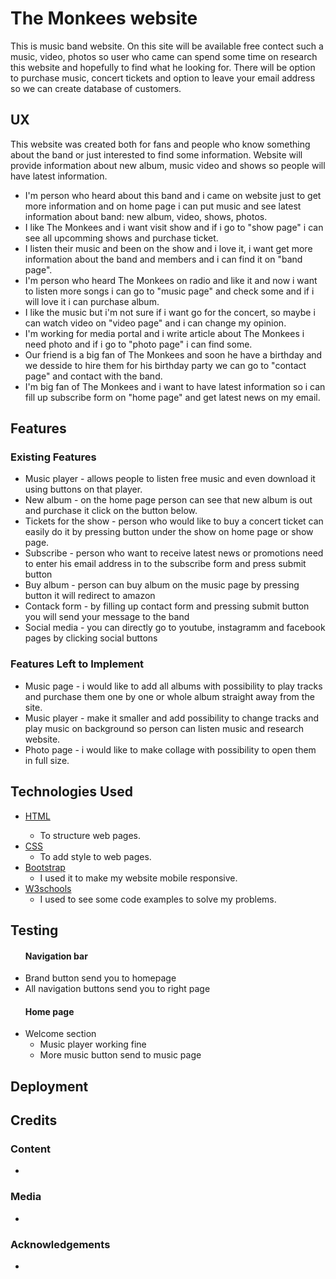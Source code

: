 <h1>The Monkees website</h1>

<p>This is music band website. On this site will be available free contect such a music, video, photos so user who came can spend some time on research
this website and hopefully to find what he looking for. There will be option to purchase music, concert tickets and option to leave your email address so we
can create database of customers.</p>

<h2>UX</h2>

<p>This website was created both for fans and people who know something about the band or just interested to find some information.
Website will provide information about new album, music video and shows so people will have latest information.</p>

<ul>
    <li>I'm person who heard about this band and i came on website just to get more information and on home page i can put music and see latest information about band:
    new album, video, shows, photos.</li>
    <li>I like The Monkees and i want visit show and if i go to "show page" i can see all upcomming shows and purchase ticket.</li>
    <li>I listen their music and been on the show and i love it, i want get more information about the band and members and i can find it on "band page".</li>
    <li>I'm person who heard The Monkees on radio and like it and now i want to listen more songs i can go to "music page" and check some and 
    if i will love it i can purchase album.</li>
    <li>I like the music but i'm not sure if i want go for the concert, so maybe i can watch video on "video page" and i can change my opinion.</li>
    <li>I'm working for media portal and i write article about The Monkees i need photo and if i go to "photo page" i can find some.</li>
    <li>Our friend is a big fan of The Monkees and soon he have a birthday and we desside to hire them for his birthday party we can go to "contact page" 
    and contact with the band.</li>
    <li> I'm big fan of The Monkees and i want to have latest information so i can fill up subscribe form on "home page" and get latest news on my email.</li>
</ul>

<h2>Features</h2>

<h3>Existing Features</h3>

<ul>
    <li>Music player - allows people to listen free music and even download it using buttons on that player.</li>
    <li>New album - on the home page person can see that new album is out and purchase it click on the button below.</li>
    <li>Tickets for the show - person who would like to buy a concert ticket can easily do it by pressing button under the show on home page or show page.</li>
    <li>Subscribe - person who want to receive latest news or promotions need to enter his email address in to the subscribe form and press submit button</li>
    <li>Buy album - person can buy album on the music page by pressing button it will redirect to amazon</li>
    <li>Contack form - by filling up contact form and pressing submit button you will send your message to the band</li>
    <li>Social media - you can directly go to youtube, instagramm and facebook pages by clicking social buttons</li>
</ul>

<h3>Features Left to Implement</h3>

<ul>
    <li>Music page - i would like to add all albums with possibility to play tracks and purchase them one by one or whole album straight away from the site.</li>
    <li>Music player - make it smaller and add possibility to change tracks and play music on background so person can listen music and research website.</li>
    <li>Photo page - i would like to make collage with possibility to open them in full size.</li>
</ul>

<h2>Technologies Used</h2>

<ul>
    <li><a href="https://en.wikipedia.org/wiki/HTML5">HTML<a/>
        <ul>
            <li>To structure web pages.</li>
        </ul>
    </li>
    <li><a href="https://en.wikipedia.org/wiki/Cascading_Style_Sheets">CSS</a>
        <ul>
            <li>To add style to web pages.</li>
        </ul>
    </li>
    <li><a href="https://getbootstrap.com/docs/3.3/">Bootstrap</a>
        <ul>
            <li>I used it to make my website mobile responsive.</li>
        </ul>
    </li>
    <li><a href="https://www.w3schools.com/">W3schools</a>
        <ul>
            <li>I used to see some code examples to solve my problems.</li>
        </ul>
    </li>
</ul>

<h2>Testing</h2>

<ul><h4>Navigation bar</h4>
    <li>Brand button send you to homepage</li>
    <li>All navigation buttons send you to right page</li>
</ul>
<ul><h4>Home page</h4>
    <li>Welcome section
       <ul>
        <li>Music player working fine</li>
        <li>More music button send to music page</li>
        </ul> 
    </li>
</ul>

<h2>Deployment</h2>

<p></p>

<h2>Credits</h2>

<h3>Content</h3>

<ul>
<li></li>
</ul>

<h3>Media</h3>

<ul>
<li></li>
</ul>

<h3>Acknowledgements</h3>

<ul>
<li></li>
</ul>